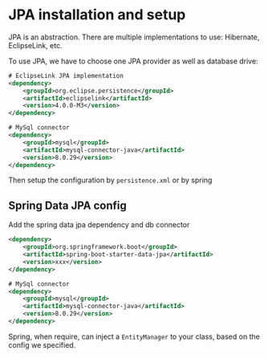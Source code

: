 # JPA installation and setup

JPA is an abstraction. There are multiple implementations to use: Hibernate, EclipseLink, etc.

To use JPA, we have to choose one JPA provider as well as database drive:
```xml
# EclipseLink JPA implementation
<dependency>
    <groupId>org.eclipse.persistence</groupId>
    <artifactId>eclipselink</artifactId>
    <version>4.0.0-M3</version>
</dependency>

# MySql connector
<dependency>
    <groupId>mysql</groupId>
    <artifactId>mysql-connector-java</artifactId>
    <version>8.0.29</version>
</dependency>
```

Then setup the configuration by `persistence.xml` or by spring

## Spring Data JPA config
Add the spring data jpa dependency and db connector
```xml
<dependency>
    <groupId>org.springframework.boot</groupId>
    <artifactId>spring-boot-starter-data-jpa</artifactId>
    <version>xxx</version>
</dependency>

# MySql connector
<dependency>
    <groupId>mysql</groupId>
    <artifactId>mysql-connector-java</artifactId>
    <version>8.0.29</version>
</dependency>
```

Spring, when require, can inject a `EntityManager` to your class, based on the config we specified.
